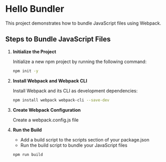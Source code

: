 # Hello Bundler

This project demonstrates how to bundle JavaScript files using Webpack.

## Steps to Bundle JavaScript Files

1. **Initialize the Project**

   Initialize a new npm project by running the following command:

    ```sh
    npm init -y
    ````

2. **Install Webpack and Webpack CLI**

    Install Webpack and its CLI as development dependencies:

    ```sh
    npm install webpack webpack-cli --save-dev
    ```

3. **Create Webpack Configuration**

    Create a webpack.config.js file

4. **Run the Build**

    - Add a build script to the scripts section of your package.json
    - Run the build script to bundle your JavaScript files

    ```sh
    npm run build
    ```
